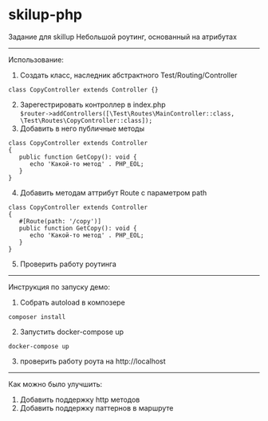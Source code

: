 # skilup-php

Задание для skillup
Небольшой роутинг, основанный на атрибутах

---

Использование:
1. Создать класс, наследник абстрактного Test/Routing/Controller

`class CopyController extends Controller
{}`

2. Зарегестрировать контроллер в index.php<br>
`$router->addControllers([\Test\Routes\MainController::class, \Test\Routes\CopyController::class]);`
3. Добавить в него публичные методы
```
class CopyController extends Controller
{
   public function GetCopy(): void {
      echo 'Какой-то метод' . PHP_EOL;
   }
}
```

4. Добавить методам аттрибут Route с параметром path
```
class CopyController extends Controller
{
   #[Route(path: '/copy')]
   public function GetCopy(): void {
      echo 'Какой-то метод' . PHP_EOL;
   }
}
```
5. Проверить работу роутинга

---

Инструкция по запуску демо:
1. Собрать autoload в композере

`composer install`

2. Запустить docker-compose up

`docker-compose up`

3. проверить работу роута на http://localhost

---

Как можно было улучшить:
1. Добавить поддержку http методов
2. Добавить поддержку паттернов в маршруте